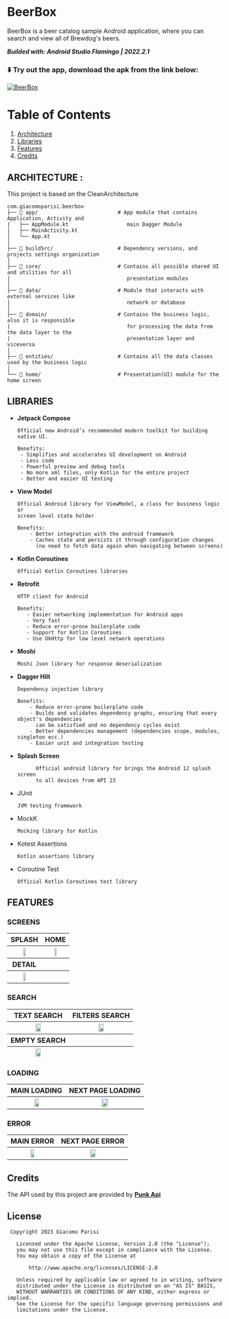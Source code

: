 # BeerBox

BeerBox is a beer catalog sample Android application, where you can search and view all of Brewdog's
beers.

***Builded with: Android Studio Flamingo | 2022.2.1***

### ⬇️ Try out the app, download the apk from the link below:

[![BeerBox](https://img.shields.io/badge/BeerBox-v1.0.0-%6006090E?style=for-the-badge&logo=android)]()

# Table of Contents

1. [Architecture](#architecture)
2. [Libraries](#libraries)
3. [Features](#features)
4. [Credits](#credits)

## ARCHITECTURE : <a name="architecture"></a>

This project is based on the CleanArchitecture

 ```
com.giacomoparisi.beerbox
├── 📂 app/                          # App module that contains Application, Activity and 
|   ├── AppModule.kt                   main Dagger Module
|   ├── MainActivity.kt
│   └── App.kt
│
├── 📂 buildSrc/                     # Dependency versions, and projects settings organization
│
├── 📂 core/                         # Contains all possible shared UI and utilities for all 
|                                      presentation modules
│                       
├── 📂 data/                         # Module that interacts with external services like 
│                                      network or database
│                                     
├── 📂 domain/                       # Contains the business logic, also it is responsible 
|                                      for processing the data from the data layer to the 
|                                      presentation layer and viceversa
│                           
├── 📂 entities/                     # Contains all the data classes used by the business logic 
│   
└── 📂 home/                         # Presentation(UI) module for the home screen

```

## LIBRARIES <a name="libraries"></a>

- **Jetpack Compose**
  ```
  Official new Android’s recommended modern toolkit for building native UI.
  
  Benefits:
   - Simplifies and accelerates UI development on Android
   - Less code
   - Powerful preview and debug tools
   - No more xml files, only Kotlin for the entire project
   - Better and easier UI testing
  ```

- **View Model**
  ```
  Official Android library for ViewModel, a class for business logic or
  screen level state holder
  
  Benefits:
      - Better integration with the android framework
      - Caches state and persists it through configuration changes
        (no need to fetch data again when navigating between screens)
  ```
- **Kotlin Coroutines**
  ```
  Official Kotlin Coroutines libraries
  ```
- **Retrofit**
  ```
  HTTP client for Android
  
  Benefits:
     - Easier networking implementation for Android apps
     - Very fast
     - Reduce error-prone boilerplate code
     - Support for Kotlin Coroutines
     - Use OkHttp for low level network operations
  ```

- **Moshi**
  ```
  Moshi Json library for response deserialization
  ```

- **Dagger Hilt**
  ```
  Dependency injection library
  
  Benefits:
      - Reduce error-prone boilerplate code
      - Builds and validates dependency graphs, ensuring that every object's dependencies
        can be satisfied and no dependency cycles exist
      - Better dependencies management (dependencies scope, modules, singleton ecc.)
      - Easier unit and integration testing
  ```
- **Splash Screen**
  ```
        Official android library for brings the Android 12 splash screen
        to all devices from API 23
  ```
- JUnit
  ```
  JVM testing framework
  ```
- MockK
  ```
  Mocking library for Kotlin
  ```
- Kotest Assertions
  ```
  Kotlin assertions library
  ```
- Coroutine Test
  ```
  Official Kotlin Coroutines test library
  ```

## FEATURES <a name="features"></a>

### SCREENS

<table class="tg">
<thead>
  <tr>
    <th class="tg-0pky">SPLASH</th>
    <th class="tg-0pky">HOME</th>
  </tr>
</thead>
<tbody>
  <tr>
    <th class="tg-0pky"><img src="images/splash_screen.png" width=30%></th>
    <th class="tg-0pky"><img src="images/home.png" width=30%></th>
  </tr>
</tbody>
<thead>
  <tr>
    <th class="tg-0pky">DETAIL</th>
    <th class="tg-0pky"></th>
  </tr>
</thead>
<tbody>
  <tr>
    <th class="tg-0pky"><img src="images/detail.png" width=30%></th>
    <th class="tg-0pky"></th>
  </tr>
</tbody>
</table>

### SEARCH

<table class="tg">
<thead>
  <tr>
    <th class="tg-0pky">TEXT SEARCH</th>
    <th class="tg-0pky">FILTERS SEARCH</th>
  </tr>
</thead>
<tbody>
  <tr>
    <th class="tg-0pky"><img src="images/search.png" width=30%></th>
    <th class="tg-0pky"><img src="images/filters.png" width=30%></th>
  </tr>
</tbody>
 <thead>
  <tr>
    <th class="tg-0pky">EMPTY SEARCH</th>
    <th class="tg-0pky"></th>
  </tr>
</thead>
<thead>
 <tr>
    <th class="tg-0pky"><img src="images/no_results.png" width=30%></th>
    <th class="tg-0pky"></th>
 </tr>
</thead>
</table>

### LOADING

<table class="tg">
<thead>
  <tr>
    <th class="tg-0pky">MAIN LOADING</th>
    <th class="tg-0pky">NEXT PAGE LOADING</th>
  </tr>
</thead>
<tbody>
  <tr>
    <th class="tg-0pky"><img src="images/loading.png" width=30%></th>
    <th class="tg-0pky"><img src="images/list_loading.png" width=30%></th>
  </tr>
</tbody>
</table>

### ERROR

<table class="tg">
<thead>
  <tr>
    <th class="tg-0pky">MAIN ERROR</th>
    <th class="tg-0pky">NEXT PAGE ERROR</th>
  </tr>
</thead>
<tbody>
  <tr>
    <th class="tg-0pky"><img src="images/error.png" width=30%></th>
    <th class="tg-0pky"><img src="images/list_error.png" width=30%></th>
  </tr>
</tbody>
</table>

## Credits <a name="credits"></a>

The API used by this project are provided by **[Punk Api](https://punkapi.com/)**

## License

```
 Copyright 2023 Giacomo Parisi

   Licensed under the Apache License, Version 2.0 (the "License");
   you may not use this file except in compliance with the License.
   You may obtain a copy of the License at

       http://www.apache.org/licenses/LICENSE-2.0

   Unless required by applicable law or agreed to in writing, software
   distributed under the License is distributed on an "AS IS" BASIS,
   WITHOUT WARRANTIES OR CONDITIONS OF ANY KIND, either express or implied.
   See the License for the specific language governing permissions and
   limitations under the License.
```

